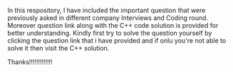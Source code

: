In this respository, I have included the important question that were previously asked in different company Interviews and Coding round. Moreover question link along with the C++ code solution is provided for better understanding. Kindly first try to solve the question yourself by clicking the question link that i have provided and if onlu you're not able to solve it then visit the C++ solution.

Thanks!!!!!!!!!!!!!
